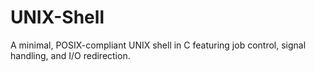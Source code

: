 # UNIX-Shell
A minimal, POSIX-compliant UNIX shell in C featuring job control, signal handling, and I/O redirection.
